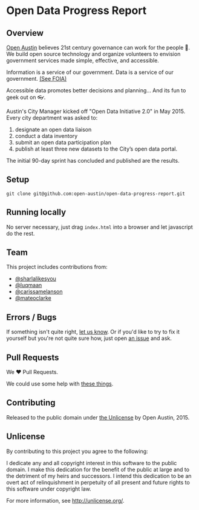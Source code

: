# Open Data Progress Report

## Overview

[Open Austin](https://open-austin.org) believes 21st century governance can work for the people :muscle:. We build open source technology and organize volunteers to envision government services made simple, effective, and accessible.

Information is a service of our government. Data is a service of our government. [(See FOIA)](https://en.wikipedia.org/wiki/Freedom_of_Information_Act_(United_States)) 

Accessible data promotes better decisions and planning... And its fun to geek out on :eyeglasses:.

Austin's City Manager kicked off "Open Data Initiative 2.0" in May 2015. Every city department was asked to:

1. designate an open data liaison
2. conduct a data inventory
3. submit an open data participation plan
4. publish at least three new datasets to the City’s open data portal.  

The initial 90-day sprint has concluded and published are the results.

## Setup

`git clone git@github.com:open-austin/open-data-progress-report.git`

## Running locally

No server necessary, just drag `index.html` into a browser and let javascript do the rest.

## Team

This project includes contributions from:

- [@sharlalikesyou](https://github.com/sharlalikesyou)
- [@luqmaan](https://github.com/luqmaan)
- [@carissamelanson](https://github.com/carissamelanson)
- [@mateoclarke](https://github.com/mateoclarke)

## Errors / Bugs 

If something isn't quite right, [let us know](https://github.com/open-austin/open-data-progress-report/issues/new). Or if you'd like to try to fix it yourself but you're not quite sure how, just open [an issue](https://github.com/open-austin/open-data-progress-report/issues?q=is%3Aissue+is%3Aopen) and ask.

## Pull Requests

We :heart: Pull Requests. 

We could use some help with [these things](https://github.com/open-austin/open-data-progress-report/labels/help%20wanted).

## Contributing

Released to the public domain under [the Unlicense](http://unlicense.org/) by Open Austin, 2015.

## Unlicense

By contributing to this project you agree to the following:

I dedicate any and all copyright interest in this software to the public domain. I make this dedication for the benefit of the public at large and to the detriment of my heirs and successors. I intend this dedication to be an overt act of relinquishment in perpetuity of all present and future rights to this software under copyright law.

For more information, see http://unlicense.org/.
